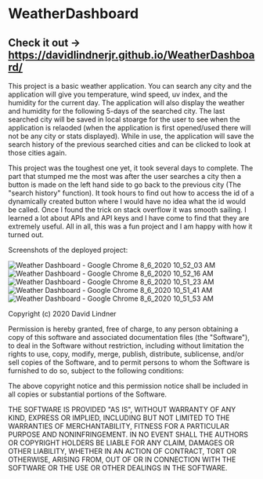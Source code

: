 # WeatherDashboard

## Check it out -> https://davidlindnerjr.github.io/WeatherDashboard/


This project is a basic weather application. You can search any city and the application will give you temperature, wind speed, uv index, and the humidity for the current day. The application will also display the weather and humidity for the following 5-days of the searched city. The last searched city will be saved in local stoarge for the user to see when the application is relaoded (when the application is first opened/used there will not be any city or stats displayed). While in use, the application will save the search history of the previous searched cities and can be clicked to look at those cities again. 

This project was the toughest one yet, it took several days to complete. The part that stumped me the most was after the user searches a city then a button is made on the left hand side to go back to the previous city (The "search history" function). It took hours to find out how to access the id of a dynamically created button where I would have no idea what the id would be called. Once I found the trick on stack overflow it was smooth sailing. I learned a lot about APIs and API keys and I have come to find that they are extremely useful. All in all, this was a fun project and I am happy with how it turned out.

Screenshots of the deployed project:

![Weather Dashboard - Google Chrome 8_6_2020 10_52_03 AM](https://user-images.githubusercontent.com/65383133/89566770-85bd4100-d7d5-11ea-972b-3ae9d97a8815.png)
![Weather Dashboard - Google Chrome 8_6_2020 10_52_16 AM](https://user-images.githubusercontent.com/65383133/89566772-8655d780-d7d5-11ea-85bc-3ad7a52a7b92.png)
![Weather Dashboard - Google Chrome 8_6_2020 10_51_23 AM](https://user-images.githubusercontent.com/65383133/89566773-86ee6e00-d7d5-11ea-8d6f-6c79effa1b99.png)
![Weather Dashboard - Google Chrome 8_6_2020 10_51_41 AM](https://user-images.githubusercontent.com/65383133/89566774-86ee6e00-d7d5-11ea-9cfa-6ffead15bb57.png)
![Weather Dashboard - Google Chrome 8_6_2020 10_51_53 AM](https://user-images.githubusercontent.com/65383133/89566775-87870480-d7d5-11ea-94e3-4429fe623751.png)

Copyright (c) 2020 David Lindner

Permission is hereby granted, free of charge, to any person obtaining a copy
of this software and associated documentation files (the "Software"), to deal
in the Software without restriction, including without limitation the rights
to use, copy, modify, merge, publish, distribute, sublicense, and/or sell
copies of the Software, and to permit persons to whom the Software is
furnished to do so, subject to the following conditions:

The above copyright notice and this permission notice shall be included in all
copies or substantial portions of the Software.

THE SOFTWARE IS PROVIDED "AS IS", WITHOUT WARRANTY OF ANY KIND, EXPRESS OR
IMPLIED, INCLUDING BUT NOT LIMITED TO THE WARRANTIES OF MERCHANTABILITY,
FITNESS FOR A PARTICULAR PURPOSE AND NONINFRINGEMENT. IN NO EVENT SHALL THE
AUTHORS OR COPYRIGHT HOLDERS BE LIABLE FOR ANY CLAIM, DAMAGES OR OTHER
LIABILITY, WHETHER IN AN ACTION OF CONTRACT, TORT OR OTHERWISE, ARISING FROM,
OUT OF OR IN CONNECTION WITH THE SOFTWARE OR THE USE OR OTHER DEALINGS IN THE
SOFTWARE.
